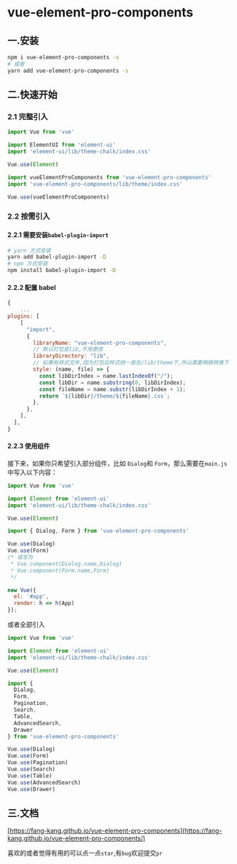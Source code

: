 # vue-element-pro-components

## 一.安装

```bash
npm i vue-element-pro-components -s
# 或者
yarn add vue-element-pro-components -s
```

## 二.快速开始

### 2.1 完整引入

```js
import Vue from 'vue'

import ElementUI from 'element-ui'
import 'element-ui/lib/theme-chalk/index.css'

Vue.use(Element)

import vueElementProComponents from 'vue-element-pro-components'
import 'vue-element-pro-components/lib/theme/index.css'

Vue.use(vueElementProComponents)
```

### 2.2 按需引入

#### 2.2.1 需要安装`babel-plugin-import`

```bash
# yarn 方式安装
yarn add babel-plugin-import -D
# npm 方式安装
npm install babel-plugin-import -D
```

#### 2.2.2 配置 babel

```js
{
    ...
plugins: [
    [
      "import",
      {
        libraryName: "vue-element-pro-components",
        // 默认打包是lib,不用更改
        libraryDirectory: "lib",
        // 如果有样式文件,因为打包后样式统一放在/lib/theme下,所以需要稍微转换下
        style: (name, file) => {
          const libDirIndex = name.lastIndexOf("/");
          const libDir = name.substring(0, libDirIndex);
          const fileName = name.substr(libDirIndex + 1);
          return `${libDir}/theme/${fileName}.css`;
        },
      },
    ],
  ],
}
```

#### 2.2.3 使用组件

接下来，如果你只希望引入部分组件，比如 `Dialog`和 `Form`，那么需要在`main.js` 中写入以下内容：

```js
import Vue from 'vue'

import Element from 'element-ui'
import 'element-ui/lib/theme-chalk/index.css'

Vue.use(Element)

import { Dialog, Form } from 'vue-element-pro-components'

Vue.use(Dialog)
Vue.use(Form)
/* 或写为
 * Vue.component(Dialog.name,Dialog)
 * Vue.component(Form.name,Form)
 */

new Vue({
  el: '#app',
  render: h => h(App)
});
```

或者全部引入

```js
import Vue from 'vue'

import Element from 'element-ui'
import 'element-ui/lib/theme-chalk/index.css'

Vue.use(Element)

import {
  Dialog,
  Form,
  Pagination,
  Search,
  Table,
  AdvancedSearch,
  Drawer
} from 'vue-element-pro-components'

Vue.use(Dialog)
Vue.use(Form)
Vue.use(Pagination)
Vue.use(Search)
Vue.use(Table)
Vue.use(AdvancedSearch)
Vue.use(Drawer)
```

## 三.文档

[https://fang-kang.github.io/vue-element-pro-components](https://fang-kang.github.io/vue-element-pro-components/)

喜欢的或者觉得有用的可以点一点`star`,有`bug`欢迎提交`pr`
